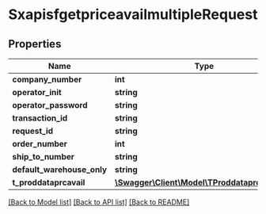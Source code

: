# SxapisfgetpriceavailmultipleRequest

## Properties
Name | Type | Description | Notes
------------ | ------------- | ------------- | -------------
**company_number** | **int** |  | [optional] 
**operator_init** | **string** |  | [optional] 
**operator_password** | **string** |  | [optional] 
**transaction_id** | **string** |  | [optional] 
**request_id** | **string** |  | [optional] 
**order_number** | **int** |  | [optional] 
**ship_to_number** | **string** |  | [optional] 
**default_warehouse_only** | **string** |  | [optional] 
**t_proddataprcavail** | [**\Swagger\Client\Model\TProddataprcavailReq**](TProddataprcavailReq.md) |  | [optional] 

[[Back to Model list]](../README.md#documentation-for-models) [[Back to API list]](../README.md#documentation-for-api-endpoints) [[Back to README]](../README.md)


